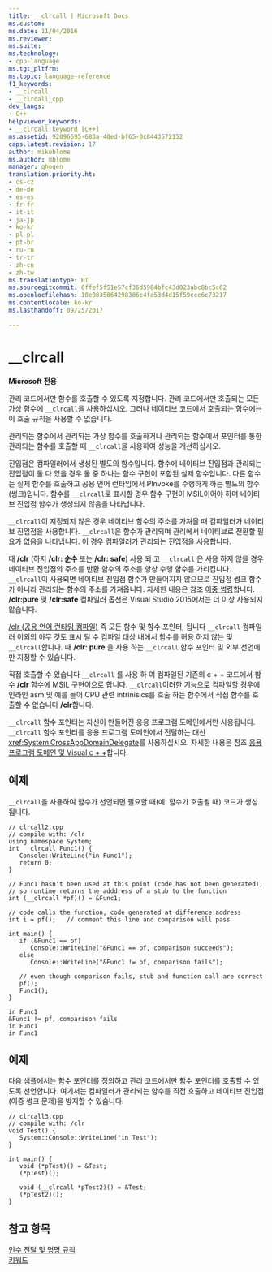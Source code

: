 ```yaml
---
title: __clrcall | Microsoft Docs
ms.custom: 
ms.date: 11/04/2016
ms.reviewer: 
ms.suite: 
ms.technology:
- cpp-language
ms.tgt_pltfrm: 
ms.topic: language-reference
f1_keywords:
- __clrcall
- __clrcall_cpp
dev_langs:
- C++
helpviewer_keywords:
- __clrcall keyword [C++]
ms.assetid: 92096695-683a-40ed-bf65-0c8443572152
caps.latest.revision: 17
author: mikeblome
ms.author: mblome
manager: ghogen
translation.priority.ht:
- cs-cz
- de-de
- es-es
- fr-fr
- it-it
- ja-jp
- ko-kr
- pl-pl
- pt-br
- ru-ru
- tr-tr
- zh-cn
- zh-tw
ms.translationtype: HT
ms.sourcegitcommit: 6ffef5f51e57cf36d5984bfc43d023abc8bc5c62
ms.openlocfilehash: 10e0835064298306c4fa53d4d15f59ecc6c73217
ms.contentlocale: ko-kr
ms.lasthandoff: 09/25/2017

---
```

# <a name="clrcall"></a>__clrcall
**Microsoft 전용**  
  
 관리 코드에서만 함수를 호출할 수 있도록 지정합니다.  관리 코드에서만 호출되는 모든 가상 함수에 `__clrcall`을 사용하십시오. 그러나 네이티브 코드에서 호출되는 함수에는 이 호출 규칙을 사용할 수 없습니다.  
  
 관리되는 함수에서 관리되는 가상 함수를 호출하거나 관리되는 함수에서 포인터를 통한 관리되는 함수를 호출할 때 `__clrcall`을 사용하여 성능을 개선하십시오.  
  
 진입점은 컴파일러에서 생성된 별도의 함수입니다. 함수에 네이티브 진입점과 관리되는 진입점이 둘 다 있을 경우 둘 중 하나는 함수 구현이 포함된 실제 함수입니다. 다른 함수는 실제 함수를 호출하고 공용 언어 런타임에서 PInvoke를 수행하게 하는 별도의 함수(썽크)입니다. 함수를 `__clrcall`로 표시할 경우 함수 구현이 MSIL이어야 하며 네이티브 진입점 함수가 생성되지 않음을 나타냅니다.  
  
 `__clrcall`이 지정되지 않은 경우 네이티브 함수의 주소를 가져올 때 컴파일러가 네이티브 진입점을 사용합니다. `__clrcall`은 함수가 관리되며 관리에서 네이티브로 전환할 필요가 없음을 나타냅니다. 이 경우 컴파일러가 관리되는 진입점을 사용합니다.  
  
 때 **/clr** (하지 **/clr: 순수** 또는 **/clr: safe**) 사용 되 고 `__clrcall` 은 사용 하지 않을 경우 네이티브 진입점의 주소를 반환 함수의 주소를 항상 수행 함수를 가리킵니다. `__clrcall`이 사용되면 네이티브 진입점 함수가 만들어지지 않으므로 진입점 썽크 함수가 아니라 관리되는 함수의 주소를 가져옵니다. 자세한 내용은 참조 [이중 썽킹](../dotnet/double-thunking-cpp.md)합니다. **/clr:pure** 및 **/clr:safe** 컴파일러 옵션은 Visual Studio 2015에서는 더 이상 사용되지 않습니다.  
  
 [/clr (공용 언어 런타임 컴파일)](../build/reference/clr-common-language-runtime-compilation.md) 즉 모든 함수 및 함수 포인터, 됩니다 `__clrcall` 컴파일러 이외의 아무 것도 표시 될 수 컴파일 대상 내에서 함수를 허용 하지 않는 및 `__clrcall`합니다. 때 **/clr: pure** 을 사용 하는 `__clrcall` 함수 포인터 및 외부 선언에만 지정할 수 있습니다.  
  
 직접 호출할 수 있습니다 `__clrcall` 를 사용 하 여 컴파일된 기존의 c + + 코드에서 함수 **/clr** 함수에 MSIL 구현이으로 합니다. `__clrcall`이러한 기능으로 컴파일할 경우에 인라인 asm 및 예를 들어 CPU 관련 intrinisics를 호출 하는 함수에서 직접 함수를 호출할 수 없습니다 **/clr**합니다.  
  
 `__clrcall` 함수 포인터는 자신이 만들어진 응용 프로그램 도메인에서만 사용됩니다.  `__clrcall` 함수 포인터를 응용 프로그램 도메인에서 전달하는 대신 <xref:System.CrossAppDomainDelegate>를 사용하십시오. 자세한 내용은 참조 [응용 프로그램 도메인 및 Visual c + +](../dotnet/application-domains-and-visual-cpp.md)합니다.  
  
## <a name="example"></a>예제  
 `__clrcall`을 사용하여 함수가 선언되면 필요할 때(예: 함수가 호출될 때) 코드가 생성됩니다.  
  
```  
// clrcall2.cpp  
// compile with: /clr  
using namespace System;  
int __clrcall Func1() {  
   Console::WriteLine("in Func1");  
   return 0;  
}  
  
// Func1 hasn't been used at this point (code has not been generated),   
// so runtime returns the adddress of a stub to the function  
int (__clrcall *pf)() = &Func1;  
  
// code calls the function, code generated at difference address  
int i = pf();   // comment this line and comparison will pass  
  
int main() {  
   if (&Func1 == pf)  
      Console::WriteLine("&Func1 == pf, comparison succeeds");  
   else   
      Console::WriteLine("&Func1 != pf, comparison fails");  
  
   // even though comparison fails, stub and function call are correct  
   pf();  
   Func1();  
}  
```  
  
```Output  
in Func1  
&Func1 != pf, comparison fails  
in Func1  
in Func1  
```  
  
## <a name="example"></a>예제  
 다음 샘플에서는 함수 포인터를 정의하고 관리 코드에서만 함수 포인터를 호출할 수 있도록 선언합니다. 여기서는 컴파일러가 관리되는 함수를 직접 호출하고 네이티브 진입점(이중 썽크 문제)을 방지할 수 있습니다.  
  
```  
// clrcall3.cpp  
// compile with: /clr  
void Test() {  
   System::Console::WriteLine("in Test");  
}  
  
int main() {  
   void (*pTest)() = &Test;  
   (*pTest)();  
  
   void (__clrcall *pTest2)() = &Test;  
   (*pTest2)();  
}  
```  
  
## <a name="see-also"></a>참고 항목  
 [인수 전달 및 명명 규칙](../cpp/argument-passing-and-naming-conventions.md)   
 [키워드](../cpp/keywords-cpp.md)
